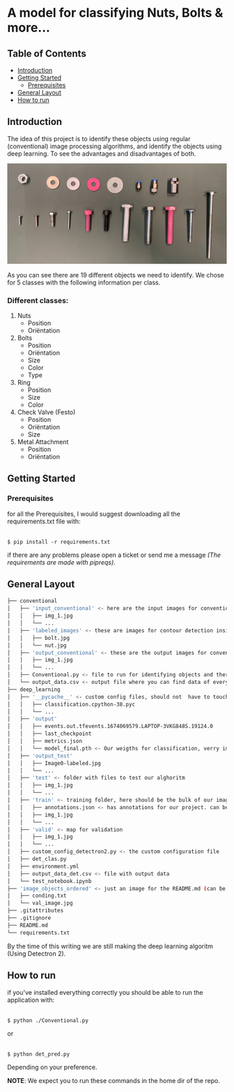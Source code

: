 # A model for classifying Nuts, Bolts & more...

## Table of Contents

+ [Introduction](#introduction)
+ [Getting Started](#getting_started)
    + [Prerequisites](#prerequisites)
+ [General Layout](#general_layout)
+ [How to run](#how_to_run)


## Introduction <a name = "introduction"></a>
The idea of this project is to identify these objects using regular (conventional) image processing algorithms, and identify the objects using deep learning. To see the advantages and disadvantages of both.

![image of all parts](./image_objects_ordered/val_image.jpg)

As you can see there are 19 different objects we need to identify. We chose for 5 classes with the following information per class. 

### Different classes:

1. Nuts
    - Position
    - Oriëntation
2. Bolts
    - Position
    - Oriëntation
    - Size
    - Color
    - Type
3. Ring
    - Position
    - Size
    - Color
4. Check Valve (Festo)
    - Position
    - Oriëntation
    - Size
5. Metal Attachment
    - Position
    - Oriëntation

## Getting Started <a name = "getting_started"></a>

### Prerequisites  <a name = "prerequisites"></a>

for all the Prerequisites, I would suggest downloading all the requirements.txt file with:

```ShellSession

$ pip install -r requirements.txt
```

if there are any problems please open a ticket or send me a message *(The requirements are made with pipreqs)*.

## General Layout <a name = "general_layout"></a>

```bash
├── conventional
│   ├── 'input_conventional' <- here are the input images for conventional image processing
│   │   ├── img_1.jpg
│   │   └── ...
│   ├── 'labeled_images' <- these are images for contour detection inside conventional.py
│   │   ├── bolt.jpg
│   │   └── nut.jpg
│   ├── 'output_conventional' <- these are the output images for conventional image processing
│   │   ├── img_1.jpg
│   │   └── ...
│   ├── Conventional.py <- file to run for identifying objects and there features using conventional methods
│   └── output_data.csv <- output file where you can find data of every contour in the images
├── deep_learning
│   ├── '__pycache__' <- custom config files, should not  have to touch these
│   │   ├── classification.cpython-38.pyc
│   │   └── ...
│   ├── 'output' 
│   │   ├── events.out.tfevents.1674069579.LAPTOP-3VKG848S.19124.0
│   │   ├── last_checkpoint
│   │   ├── metrics.json
│   │   └── model_final.pth <- Our weigths for classification, verry important
│   ├── 'output_test'
│   │   ├── Image0-labeled.jpg
│   │   └── ...
│   ├── 'test' <- folder with files to test our alghoritm
│   │   ├── img_1.jpg
│   │   └── ...
│   ├── 'train' <- training folder, here should be the bulk of our images
│   │   ├── annotations.json <- has annotations for our project. can be opened with vgg image annotator 
│   │   ├── img_1.jpg
│   │   └── ...
│   ├── 'valid' <- map for validation
│   │   ├── img_1.jpg
│   │   └── ...
│   ├── custom_config_detectron2.py <- the custom configuration file
│   ├── det_clas.py 
│   ├── environment.yml 
│   ├── output_data_det.csv <- file with output data
│   └── test_notebook.ipynb
├── 'image_objects_ordered' <- just an image for the README.md (can be used for validation)
│   ├── conding.txt 
│   └── val_image.jpg
├── .gitattributes
├── .gitignore
├── README.md
└── requirements.txt
```

By the time of this writing we are still making the deep learning algoritm (Using Detectron 2).

## How to run <a name = "how_to_run"></a>

if you've installed everything correctly you should be able to run the application with:

```ShellSession

$ python ./Conventional.py
```

or 

```ShellSession

$ python det_pred.py
```

Depending on your preference. 

**NOTE**: We expect you to run these commands in the home dir of the repo.